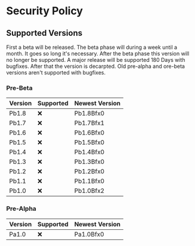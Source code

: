 # Security Policy

## Supported Versions

First a beta will be released. The beta phase will during a week until a month. It goes so long it's necessary. After the beta phase this version will no longer be supported.
A major release will be supported 180 Days with bugfixes. After that the version is decarpted.
Old pre-alpha and ore-beta versions aren't supported with bugfixes.

### Pre-Beta
| Version | Supported|Newest Version|
| ------- | ---------|--------------|
| Pb1.8   | :x:      | Pb1.8Bfx0    |
| Pb1.7   | :x:      | Pb1.7Bfx1    |
| Pb1.6   | :x:      | Pb1.6Bfx0    |
| Pb1.5   | :x:      | Pb1.5Bfx0    |
| Pb1.4   | :x:      | Pb1.4Bfx0    |
| Pb1.3   | :x:      | Pb1.3Bfx0    |
| Pb1.2   | :x:      | Pb1.2Bfx0    |
| Pb1.1   | :x:      | Pb1.1Bfx0    |
| Pb1.0   | :x:      | Pb1.0Bfx2    |

### Pre-Alpha
| Version | Supported|Newest Version|
| ------- | ---------|--------------|
| Pa1.0   | :x:      | Pa1.0Bfx0    |
